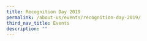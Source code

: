 ```yaml
---
title: Recognition Day 2019
permalink: /about-us/events/recognition-day-2019/
third_nav_title: Events
description: ""
---
```




